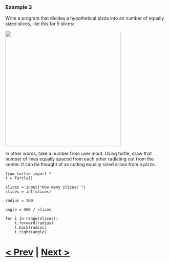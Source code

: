 ### Example 3

Write a program that divides a hypothetical pizza into an number of equally sized slices, like this for 5 slices:

<img src="https://github.com/Kevun1/hillsHacksWorkshop/blob/master/images/pizza1.PNG" width="360">

In other words, take a number from user input. Using turtle, draw that number of lines equally spaced from each other radiating out from the center. It can be thought of as cutting equally sized slices from a pizza. 

```
from turtle import *
t = Turtle()

slices = input("How many slices? ")
slices = int(slices)

radius = 200

angle = 360 / slices

for i in range(slices):
    t.forward(radius)
    t.back(radius)
    t.right(angle)
```

# [< Prev](https://github.com/Kevun1/hillsHacksWorkshop/blob/master/pages/forloop.md) | [Next >](https://github.com/Kevun1/hillsHacksWorkshop/blob/master/pages/lists.md)
